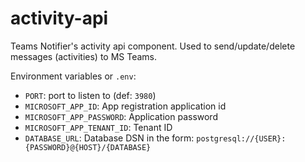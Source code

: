 # activity-api

Teams Notifier's activity api component.
Used to send/update/delete messages (activities) to MS Teams.


Environment variables or `.env`:

* `PORT`: port to listen to (def: `3980`)
* `MICROSOFT_APP_ID`: App registration application id
* `MICROSOFT_APP_PASSWORD`: Application password
* `MICROSOFT_APP_TENANT_ID`: Tenant ID
* `DATABASE_URL`: Database DSN in the form: `postgresql://{USER}:{PASSWORD}@{HOST}/{DATABASE}`
